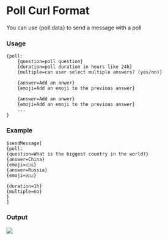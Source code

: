 # Poll Curl Format
You can use {poll:data} to send a message with a poll

### Usage
```
{poll:
	{question=poll question}
	{duration=poll duration in hours like 24h}
	{multiple=can user select multiple answers? (yes/no)}
	
	{answer=Add an anwer}
	{emoji=Add an emoji to the previous answer}
	
	{answer=Add an anwer}
	{emoji=Add an emoji to the previous answer}
	...
}
```

### Example
```
$sendMessage[
{poll:
{question=What is the biggest country in the world?}
{answer=China}
{emoji=🇨🇳} 
{answer=Russia}
{emoji=🇷🇺}

{duration=1h}
{multiple=no}
}
]
```

### Output
![](https://i.imgur.com/4BRQVag.png)